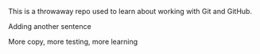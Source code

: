 This is a throwaway repo used to learn about working with Git and GitHub.

Adding another sentence

More copy, more testing, more learning

